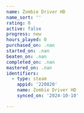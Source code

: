 ```yaml
---
name: Zombie Driver HD
name_sort: ''
rating: 0
active: false
progress: new
hours_played: 0
purchased_on: .nan
started_on: .nan
beaten_on: .nan
completed_on: .nan
mastered_on: .nan
identifiers:
  - type: steam
    appid: '220820'
    name: Zombie Driver HD
    synced_on: '2024-10-10'

---
```

